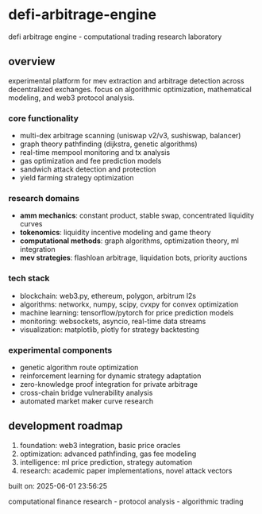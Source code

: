 # defi-arbitrage-engine

defi arbitrage engine - computational trading research laboratory

## overview
experimental platform for mev extraction and arbitrage detection across decentralized exchanges. 
focus on algorithmic optimization, mathematical modeling, and web3 protocol analysis.

### core functionality
- multi-dex arbitrage scanning (uniswap v2/v3, sushiswap, balancer)
- graph theory pathfinding (dijkstra, genetic algorithms)  
- real-time mempool monitoring and tx analysis
- gas optimization and fee prediction models
- sandwich attack detection and protection
- yield farming strategy optimization

### research domains
- **amm mechanics**: constant product, stable swap, concentrated liquidity curves
- **tokenomics**: liquidity incentive modeling and game theory
- **computational methods**: graph algorithms, optimization theory, ml integration
- **mev strategies**: flashloan arbitrage, liquidation bots, priority auctions

### tech stack
- blockchain: web3.py, ethereum, polygon, arbitrum l2s
- algorithms: networkx, numpy, scipy, cvxpy for convex optimization
- machine learning: tensorflow/pytorch for price prediction models
- monitoring: websockets, asyncio, real-time data streams
- visualization: matplotlib, plotly for strategy backtesting

### experimental components
- genetic algorithm route optimization
- reinforcement learning for dynamic strategy adaptation
- zero-knowledge proof integration for private arbitrage
- cross-chain bridge vulnerability analysis
- automated market maker curve research

## development roadmap
1. foundation: web3 integration, basic price oracles
2. optimization: advanced pathfinding, gas fee modeling  
3. intelligence: ml price prediction, strategy automation
4. research: academic paper implementations, novel attack vectors

built on: 2025-06-01 23:56:25

computational finance research - protocol analysis - algorithmic trading
